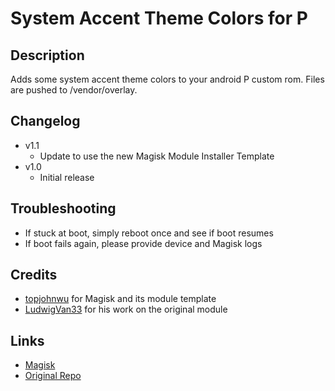 # **System Accent Theme Colors for P**

## Description
Adds some system accent theme colors to your android P custom rom. Files are pushed to /vendor/overlay.

## Changelog
- v1.1
  - Update to use the new Magisk Module Installer Template
- v1.0 
  - Initial release

## Troubleshooting
- If stuck at boot, simply reboot once and see if boot resumes
- If boot fails again, please provide device and Magisk logs

## Credits
- [topjohnwu](https://forum.xda-developers.com/member.php?u=4470081) for Magisk and its module template
- [LudwigVan33](https://github.com/LudwigVan33) for his work on the original module

## Links
- [Magisk](https://forum.xda-developers.com/apps/magisk/official-magisk-v7-universal-systemless-t3473445)
- [Original Repo](https://github.com/LudwigVan33/System-Accent-Theme-Colors-for-P)
